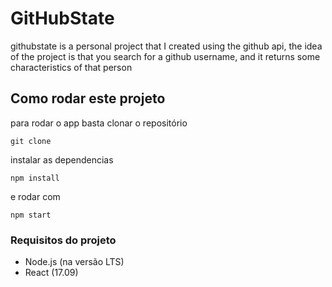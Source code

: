 # GitHubState
githubstate is a personal project that I created using the github api, the idea of ​​the project is that you search for a github username, and it returns some characteristics of that person

## Como rodar este projeto 

para rodar o app basta clonar o repositório 
```
git clone 
```

instalar as dependencias 

```
npm install
```

e rodar com

```
npm start
```

### Requisitos do projeto 

- Node.js (na versão LTS)
- React (17.09)
